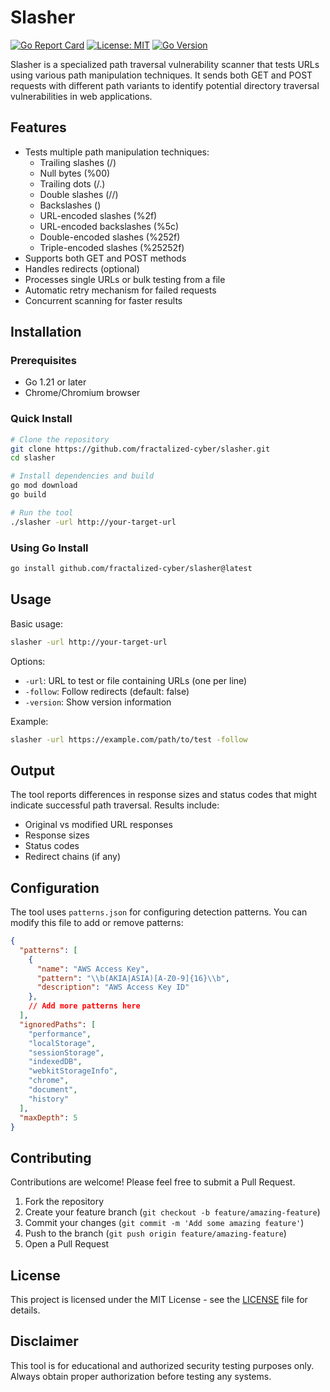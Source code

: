 # Slasher

[![Go Report Card](https://goreportcard.com/badge/github.com/fractalized-cyber/slasher)](https://goreportcard.com/report/github.com/fractalized-cyber/slasher)
[![License: MIT](https://img.shields.io/badge/License-MIT-yellow.svg)](https://opensource.org/licenses/MIT)
[![Go Version](https://img.shields.io/badge/Go-1.21+-blue.svg)](https://golang.org)

Slasher is a specialized path traversal vulnerability scanner that tests URLs using various path manipulation techniques. It sends both GET and POST requests with different path variants to identify potential directory traversal vulnerabilities in web applications.

## Features

- Tests multiple path manipulation techniques:
  - Trailing slashes (/)
  - Null bytes (%00)
  - Trailing dots (/.)
  - Double slashes (//)
  - Backslashes (\)
  - URL-encoded slashes (%2f)
  - URL-encoded backslashes (%5c)
  - Double-encoded slashes (%252f)
  - Triple-encoded slashes (%25252f)
- Supports both GET and POST methods
- Handles redirects (optional)
- Processes single URLs or bulk testing from a file
- Automatic retry mechanism for failed requests
- Concurrent scanning for faster results

## Installation

### Prerequisites

- Go 1.21 or later
- Chrome/Chromium browser

### Quick Install

```bash
# Clone the repository
git clone https://github.com/fractalized-cyber/slasher.git
cd slasher

# Install dependencies and build
go mod download
go build

# Run the tool
./slasher -url http://your-target-url
```

### Using Go Install

```bash
go install github.com/fractalized-cyber/slasher@latest
```

## Usage

Basic usage:
```bash
slasher -url http://your-target-url
```

Options:
- `-url`: URL to test or file containing URLs (one per line)
- `-follow`: Follow redirects (default: false)
- `-version`: Show version information

Example:
```bash
slasher -url https://example.com/path/to/test -follow
```

## Output

The tool reports differences in response sizes and status codes that might indicate successful path traversal. Results include:
- Original vs modified URL responses
- Response sizes
- Status codes
- Redirect chains (if any)

## Configuration

The tool uses `patterns.json` for configuring detection patterns. You can modify this file to add or remove patterns:

```json
{
  "patterns": [
    {
      "name": "AWS Access Key",
      "pattern": "\\b(AKIA|ASIA)[A-Z0-9]{16}\\b",
      "description": "AWS Access Key ID"
    },
    // Add more patterns here
  ],
  "ignoredPaths": [
    "performance",
    "localStorage",
    "sessionStorage",
    "indexedDB",
    "webkitStorageInfo",
    "chrome",
    "document",
    "history"
  ],
  "maxDepth": 5
}
```

## Contributing

Contributions are welcome! Please feel free to submit a Pull Request.

1. Fork the repository
2. Create your feature branch (`git checkout -b feature/amazing-feature`)
3. Commit your changes (`git commit -m 'Add some amazing feature'`)
4. Push to the branch (`git push origin feature/amazing-feature`)
5. Open a Pull Request

## License

This project is licensed under the MIT License - see the [LICENSE](LICENSE) file for details.

## Disclaimer

This tool is for educational and authorized security testing purposes only. Always obtain proper authorization before testing any systems. 